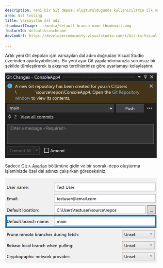 ```yaml
---
description: Yeni bir Git deposu oluşturulduğunda kullanıcıların ilk varsayılan dalı özelleştirmesine izin verin.
area: Git tooling
title: Varsayılan dal adı
thumbnailImage: ../media/default-branch-name-thumbnail.png
featureId: defaultbranchname
devComUrl: https://developercommunity.visualstudio.com/t/Git-in-Visual-Studio-2019:-Options-Shoul/1334747

---
```



Artık yeni Git depoları için varsayılan dal adını doğrudan Visual Studio üzerinden ayarlayabilirsiniz. Bu yeni ayar Git yapılandırmanızla sorunsuz bir şekilde tümleştirerek iş akışınızı tercihlerinize göre uyarlamayı kolaylaştırır.

![Yeni bir depo `main` dalı ile oluşturulduktan sonra Git değişiklikleri penceresi](../media/default-branch-name-thumbnail.png)

Sadece [Git > Ayarları](vscmd://Team.Git.Settings) bölümüne gidin ve bir sonraki depo oluşturma işleminizde özel dal adınızı çalışırken göreceksiniz.

![Varsayılan dal adı metin kutusunun bulunduğu Git Ayarları sayfası](../media/default-branch-name-setting.png)
